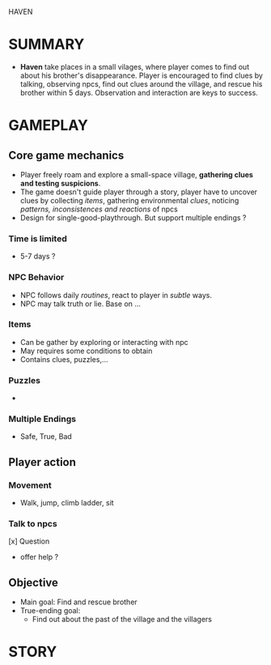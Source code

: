 HAVEN


# SUMMARY

- **Haven** take places in a small vilages, where player comes to find out about his brother's
disappearance. Player is encouraged to find clues by talking, observing npcs, find out clues
around the village, and rescue his brother within 5 days. Observation and interaction are keys
to success.

# GAMEPLAY
## Core game mechanics

- Player freely roam and explore a small-space village, **gathering clues and testing suspicions**.
- The game doesn't guide player through a story, player have to uncover clues by collecting *items*,
gathering environmental *clues*, noticing *patterns, inconsistences and reactions* of npcs
- Design for single-good-playthrough. But support multiple endings ?


### Time is limited
- 5-7 days ?

### NPC Behavior
- NPC follows daily *routines*, react to player in *subtle* ways.
- NPC may talk truth or lie. Base on ...

### Items
- Can be gather by exploring or interacting with npc
- May requires some conditions to obtain
- Contains clues, puzzles,...

### Puzzles
- 

### Multiple Endings
- Safe, True, Bad


## Player action

### Movement
- Walk, jump, climb ladder, sit

### Talk to npcs

[x] Question 
- offer help ?

## Objective

- Main goal: Find and rescue brother
- True-ending goal: 
    - Find out about the past of the village and the villagers

# STORY

